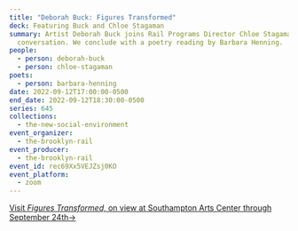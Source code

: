 ```yaml
---
title: "Deborah Buck: Figures Transformed"
deck: Featuring Buck and Chloe Stagaman
summary: Artist Deborah Buck joins Rail Programs Director Chloe Stagaman for a
  conversation. We conclude with a poetry reading by Barbara Henning.
people:
  - person: deborah-buck
  - person: chloe-stagaman
poets:
  - person: barbara-henning
date: 2022-09-12T17:00:00-0500
end_date: 2022-09-12T18:30:00-0500
series: 645
collections:
  - the-new-social-environment
event_organizer:
  - the-brooklyn-rail
event_producer:
  - the-brooklyn-rail
event_id: rec69Xx5VEJZsj0KO
event_platform:
  - zoom
---
```

[Visit *Figures Transformed,* on view at Southampton Arts Center through September 24th→](https://www.southamptonartscenter.org/figures-transformed#:~:text=FIGURES%20TRANSFORMED%20showcases%20the%20works,in%20a%20world%20beyond%20ours.)